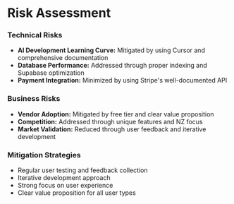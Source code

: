 # Risk Assessment

### Technical Risks

- **AI Development Learning Curve:** Mitigated by using Cursor and comprehensive documentation
- **Database Performance:** Addressed through proper indexing and Supabase optimization
- **Payment Integration:** Minimized by using Stripe's well-documented API

### Business Risks

- **Vendor Adoption:** Mitigated by free tier and clear value proposition
- **Competition:** Addressed through unique features and NZ focus
- **Market Validation:** Reduced through user feedback and iterative development

### Mitigation Strategies

- Regular user testing and feedback collection
- Iterative development approach
- Strong focus on user experience
- Clear value proposition for all user types
